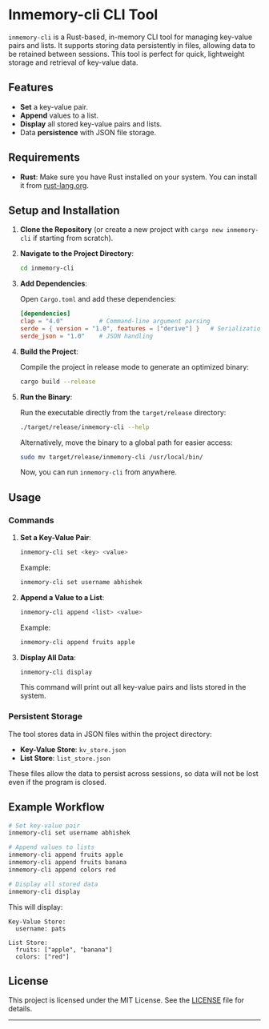 # Inmemory-cli CLI Tool

`inmemory-cli` is a Rust-based, in-memory CLI tool for managing key-value pairs and lists. It supports storing data persistently in files, allowing data to be retained between sessions. This tool is perfect for quick, lightweight storage and retrieval of key-value data.

## Features

- **Set** a key-value pair.
- **Append** values to a list.
- **Display** all stored key-value pairs and lists.
- Data **persistence** with JSON file storage.

## Requirements

- **Rust**: Make sure you have Rust installed on your system. You can install it from [rust-lang.org](https://www.rust-lang.org/).

## Setup and Installation

1. **Clone the Repository** (or create a new project with `cargo new inmemory-cli` if starting from scratch).

2. **Navigate to the Project Directory**:

   ```bash
   cd inmemory-cli
   ```

3. **Add Dependencies**:

   Open `Cargo.toml` and add these dependencies:

   ```toml
   [dependencies]
   clap = "4.0"          # Command-line argument parsing
   serde = { version = "1.0", features = ["derive"] }   # Serialization
   serde_json = "1.0"    # JSON handling
   ```

4. **Build the Project**:

   Compile the project in release mode to generate an optimized binary:

   ```bash
   cargo build --release
   ```

5. **Run the Binary**:

   Run the executable directly from the `target/release` directory:

   ```bash
   ./target/release/inmemory-cli --help
   ```

   Alternatively, move the binary to a global path for easier access:

   ```bash
   sudo mv target/release/inmemory-cli /usr/local/bin/
   ```

   Now, you can run `inmemory-cli` from anywhere.

## Usage

### Commands

1. **Set a Key-Value Pair**:

   ```bash
   inmemory-cli set <key> <value>
   ```

   Example:

   ```bash
   inmemory-cli set username abhishek
   ```

2. **Append a Value to a List**:

   ```bash
   inmemory-cli append <list> <value>
   ```

   Example:

   ```bash
   inmemory-cli append fruits apple
   ```

3. **Display All Data**:

   ```bash
   inmemory-cli display
   ```

   This command will print out all key-value pairs and lists stored in the system.

### Persistent Storage

The tool stores data in JSON files within the project directory:

- **Key-Value Store**: `kv_store.json`
- **List Store**: `list_store.json`

These files allow the data to persist across sessions, so data will not be lost even if the program is closed.

## Example Workflow

```bash
# Set key-value pair
inmemory-cli set username abhishek

# Append values to lists
inmemory-cli append fruits apple
inmemory-cli append fruits banana
inmemory-cli append colors red

# Display all stored data
inmemory-cli display
```

This will display:

```
Key-Value Store:
  username: pats

List Store:
  fruits: ["apple", "banana"]
  colors: ["red"]
```

## License

This project is licensed under the MIT License. See the [LICENSE](LICENSE) file for details.

---
